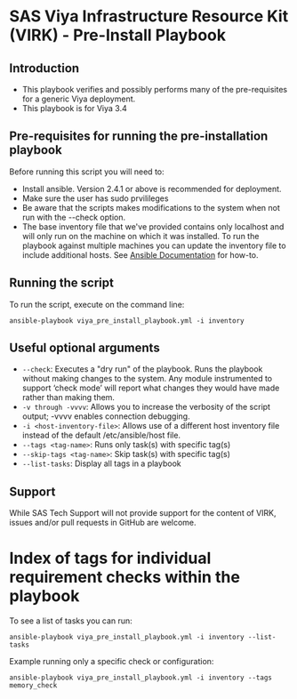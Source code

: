 # SAS Viya Infrastructure Resource Kit (VIRK) - Pre-Install Playbook

## Introduction
* This playbook verifies and possibly performs many of the pre-requisites for a generic Viya deployment.
* This playbook is for Viya 3.4

## Pre-requisites for running the pre-installation playbook
Before running this script you will need to:
* Install ansible. Version 2.4.1 or above is recommended for deployment.
* Make sure the user has sudo prvilileges
* Be aware that the scripts makes modifications to the system when not run with the --check option.
* The base inventory file that we've provided contains only localhost and will only run on the machine on which it was installed. To run the playbook against multiple machines you can update the inventory file to include additional hosts. See [Ansible Documentation](http://docs.ansible.com/ansible/latest/intro_inventory.html) for how-to.

## Running the script
To run the script, execute on the command line:
  ```
  ansible-playbook viya_pre_install_playbook.yml -i inventory
  ```

## Useful optional arguments
* ```--check```: Executes a "dry run" of the playbook. Runs the playbook without making changes to the system. Any module instrumented to support ‘check mode’  will report what changes they would have made rather than making them.
* ```-v through -vvvv```: Allows you to increase the verbosity of the script output; -vvvv enables connection debugging.
* ```-i <host-inventory-file>```: Allows use of a different host inventory file instead of the default /etc/ansible/host file.
* ```--tags <tag-name>```: Runs only task(s) with specific tag(s)
* ```--skip-tags <tag-name>```: Skip task(s) with specific tag(s)
* ```--list-tasks```: Display all tags in a playbook

## Support
While SAS Tech Support will not provide support for the content of VIRK, issues and/or pull requests in GitHub are welcome.

# Index of tags for individual requirement checks within the playbook
To see a list of tasks you can run:
  ```
  ansible-playbook viya_pre_install_playbook.yml -i inventory --list-tasks
  ```
Example running only a specific check or configuration:
  ```
  ansible-playbook viya_pre_install_playbook.yml -i inventory --tags memory_check
  ```
